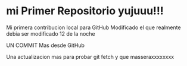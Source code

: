 # mi Primer Repositorio yujuuu!!!

Mi primera contribucion local para GitHub
Modificado el que realmente debia ser modificado 12 de la noche

UN COMMIT Mas desde GitHub

Una actualizacion mas para probar git fetch y que masseraxxxxxxxx

